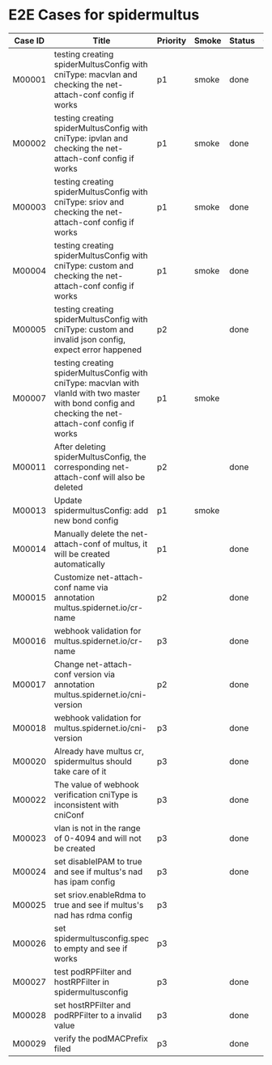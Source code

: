 # E2E Cases for spidermultus

| Case ID | Title                                                                                                                                                   | Priority | Smoke | Status | Other |
|---------|---------------------------------------------------------------------------------------------------------------------------------------------------------| -------- |-------| ------ | ----- |
| M00001  | testing creating spiderMultusConfig with cniType: macvlan and checking the net-attach-conf config if works                                              | p1       | smoke | done   |       |
| M00002  | testing creating spiderMultusConfig with cniType: ipvlan and checking the net-attach-conf config if works                                               | p1       | smoke |   done |       |
| M00003  | testing creating spiderMultusConfig with cniType: sriov and checking the net-attach-conf config if works                                                | p1       | smoke |   done  |       |
| M00004  | testing creating spiderMultusConfig with cniType: custom and checking the net-attach-conf config if works                                               | p1       | smoke |  done  |       |
| M00005  | testing creating spiderMultusConfig with cniType: custom and invalid json config, expect error happened                                                 | p2       |       |  done  |       |
| M00007  | testing creating spiderMultusConfig with cniType: macvlan with vlanId with two master with bond config and checking the net-attach-conf config if works | p1       | smoke |    |       |
| M00011  | After deleting spiderMultusConfig, the corresponding net-attach-conf will also be deleted                                                               | p2      |       |  done  |       |
| M00013  | Update spidermultusConfig: add new bond config                                                                                                          | p1      | smoke |    |       |
| M00014  | Manually delete the net-attach-conf of multus, it will be created automatically                                                                         | p1      |       |  done  |       |
| M00015  | Customize net-attach-conf name via annotation multus.spidernet.io/cr-name                                                                               | p2       |       |  done  |       |
| M00016  | webhook validation for multus.spidernet.io/cr-name                                                                                                      | p3       |       |  done  |       |
| M00017  | Change net-attach-conf version via annotation multus.spidernet.io/cni-version                                                                           | p2     |       |   done  |       |
| M00018  | webhook validation for multus.spidernet.io/cni-version                                                                                                  | p3       |       |  done  |       |
| M00020  | Already have multus cr, spidermultus should take care of it                                                                                             | p3     |       |  done  |       |
| M00022  | The value of webhook verification cniType is inconsistent with cniConf                                                                                  | p3     |       | done |       |
| M00023  | vlan is not in the range of 0-4094 and will not be created                                                                                              | p3     |       |  done  |       |
| M00024  | set disableIPAM to true and see if multus's nad has ipam config                                                                                         | p3     |       |  done  |       |
| M00025  | set sriov.enableRdma to true and see if multus's nad has rdma config                                                                                    | p3     |       |    |       |
| M00026  | set spidermultusconfig.spec to empty and see if works                                                                                                   | p3     |       |    |       |
| M00027 | test podRPFilter and hostRPFilter in spidermultusconfig | p3 | | done |
| M00028 | set hostRPFilter and podRPFilter to a invalid value | p3 | | done |
| M00029  |    verify the podMACPrefix filed         | p3       |       | done   |       |


